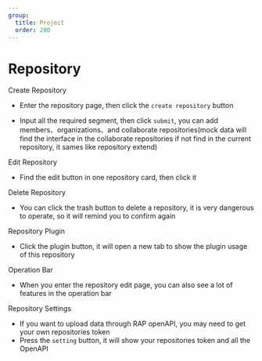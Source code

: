```yaml
---
group: 
  title: Project
  order: 200
---
```


# Repository

Create Repository

- Enter the repository page, then click the `create repository` button

<code src="./project/component/create.tsx" inline=true></code>

- Input all the required segment, then click `submit`, you can add members、organizations、and collaborate repositories(mock data will find the interface in the collaborate repositories if not find in the current repository, it sames like repository extend)

<code src="./project/component/create_popup_repo.tsx" inline=true></code>

Edit Repository

- Find the edit button in one repository card, then click it

<code src="./project/component/edit.tsx" inline=true></code>

Delete Repository
- You can click the trash button to delete a repository, it is very dangerous to operate, so it will remind you to confirm again

<code src="./project/component/delete_repo.tsx" inline=true></code>

Repository Plugin

- Click the plugin button, it will open a new tab to show the plugin usage of this repository

<code src="./project/component/plugin.tsx" inline=true></code>

Operation Bar

- When you enter the repository edit page, you can also see a lot of features in the operation bar
<code src="./project/component/operation.tsx" inline=true></code>

Repository Settings

- If you want to upload data through RAP openAPI, you may need to get your own repositories token
- Press the `setting` button, it will show your repositories token and all the OpenAPI

<code src="./project/component/setting.tsx" inline=true></code>
